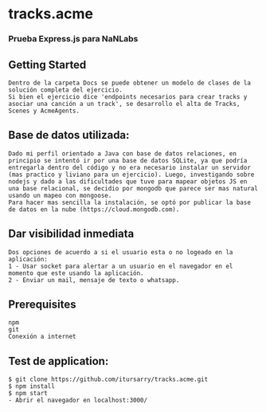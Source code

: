 # tracks.acme
### Prueba Express.js para NaNLabs

## Getting Started
```
Dentro de la carpeta Docs se puede obtener un modelo de clases de la solución completa del ejercicio.
Si bien el ejercicio dice 'endpoints necesarios para crear tracks y asociar una canción a un track', se desarrollo el alta de Tracks, Scenes y AcmeAgents.
```

## Base de datos utilizada:
```
Dado mi perfil orientado a Java con base de datos relaciones, en principio se intentó ir por una base de datos SQLite, ya que podría entregarla dentro del código y no era necesario instalar un servidor (mas practico y liviano para un ejercicio). Luego, investigando sobre nodejs y dado a las dificultades que tuve para mapear objetos JS en una base relacional, se decidio por mongodb que parece ser mas natural usando un mapeo con mongoose.
Para hacer mas sencilla la instalación, se optó por publicar la base de datos en la nube (https://cloud.mongodb.com).
```

## Dar visibilidad inmediata
```
Dos opciones de acuerdo a si el usuario esta o no logeado en la aplicación:
1 - Usar socket para alertar a un usuario en el navegador en el momento que este usando la aplicación.
2 - Enviar un mail, mensaje de texto o whatsapp.
```

## Prerequisites
```
npm
git
Conexión a internet
```

## Test de application:

```
$ git clone https://github.com/itursarry/tracks.acme.git
$ npm install
$ npm start
- Abrir el navegador en localhost:3000/
```

